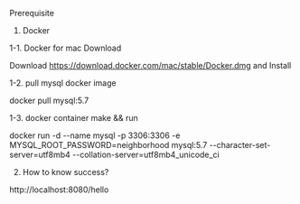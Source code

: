 Prerequisite

1. Docker

1-1. Docker for mac Download

Download https://download.docker.com/mac/stable/Docker.dmg and Install

1-2. pull mysql docker image

docker pull mysql:5.7

1-3. docker container make && run

docker run -d --name mysql -p 3306:3306 -e MYSQL_ROOT_PASSWORD=neighborhood mysql:5.7 --character-set-server=utf8mb4 --collation-server=utf8mb4_unicode_ci

2. How to know success?

http://localhost:8080/hello